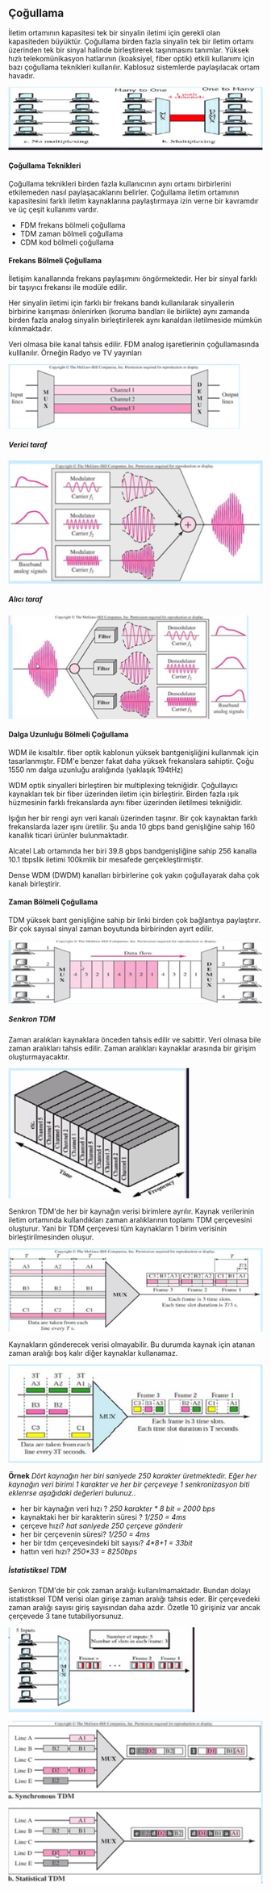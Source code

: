 Çoğullama
------

İletim ortamının kapasitesi tek bir sinyalin iletimi için gerekli olan kapasiteden büyüktür. Çoğullama birden fazla sinyalin tek bir iletim ortamı üzerinden tek bir sinyal halinde birleştirerek taşınmasını tanımlar. Yüksek hızlı telekomünikasyon hatlarının (koaksiyel, fiber optik) etkili kullanımı için bazı çoğullama teknikleri kullanılır. Kablosuz sistemlerde paylaşılacak ortam havadır.

![](cogullama.png)

#### Çoğullama Teknikleri
Çoğullama teknikleri birden fazla kullanıcının aynı ortamı birbirlerini etkilemeden nasıl paylaşacaklarını belirler. Çoğullama iletim ortamının kapasitesini farklı iletim kaynaklarına paylaştırmaya izin verne bir kavramdır ve üç çeşit kullanımı vardır.

* FDM frekans bölmeli çoğullama
* TDM zaman bölmeli çoğullama
* CDM kod bölmeli çoğullama

#### Frekans Bölmeli Çoğullama
İletişim kanallarında frekans paylaşımını öngörmektedir. Her  bir sinyal farklı bir taşıyıcı frekansı ile modüle edilir. 

Her sinyalin iletimi için farklı bir frekans bandı kullanılarak sinyallerin birbirine karışması önlenirken (koruma bandları ile birlikte) aynı zamanda birden fazla analog sinyalin birleştirilerek aynı kanaldan iletilmeside mümkün kılınmaktadır.

Veri olmasa bile kanal tahsis edilir. FDM analog işaretlerinin çoğullamasında kulllanılır. Örneğin Radyo ve TV yayınları 

![](fdm.png)

##### Verici taraf
![](fdm2.png)

##### Alıcı taraf
![](fdm3.png)

#### Dalga Uzunluğu Bölmeli Çoğullama
WDM ile kısaltılır. fiber optik kablonun yüksek bantgenişliğini kullanmak için tasarlanmıştır. FDM'e benzer fakat daha yüksek frekanslara sahiptir. Çoğu 1550 nm dalga uzunluğu aralığında (yaklaşık 194tHz)

WDM optik sinyalleri birleştiren bir multiplexing tekniğidir. Çoğullayıcı kaynakları tek bir fiber üzerinden iletim için birleştirir. Birden fazla ışık hüzmesinin farklı frekanslarda aynı fiber üzerinden iletilmesi tekniğidir. 

Işığın her bir rengi ayrı veri kanalı üzerinden taşınır. Bir çok kaynaktan farklı frekanslarda lazer ışını üretilir. Şu anda 10 gbps band genişliğine sahip 160 kanallık ticari ürünler bulunmaktadır.

Alcatel Lab ortamında her biri 39.8 gbps bandgenişliğine sahip 256 kanalla 10.1 tbpslik iletimi 100kmlik bir mesafede gerçekleştirmiştir.

Dense WDM (DWDM) kanalları birbirlerine çok yakın çoğullayarak daha çok kanalı birleştirir.

#### Zaman Bölmeli Çoğullama

TDM yüksek bant genişliğine sahip bir linki birden çok bağlantıya paylaştırır. Bir çok sayısal sinyal zaman boyutunda birbirinden ayırt edilir.

![](tdm.png)

##### Senkron TDM

Zaman aralıkları kaynaklara önceden tahsis edilir ve sabittir. Veri olmasa bile zaman aralıkları tahsis edilir. Zaman aralıkları kaynaklar arasında bir girişim oluşturmayacaktır.

![](senkrontdm.png)

Senkron TDM'de her bir kaynağın verisi birimlere ayrılır. Kaynak verilerinin iletim ortamında kullandıkları zaman aralıklarının toplamı TDM çerçevesini oluşturur. Yani bir TDM çerçevesi tüm kaynakların 1 birim verisinin birleştirilmesinden oluşur.

![](senkrontdmcerceve.png)

Kaynakların gönderecek verisi olmayabilir. Bu durumda kaynak için atanan zaman aralığı boş kalır diğer kaynaklar kullanamaz.

![](senkronbos.png)

**Örnek** _Dört kaynağın her biri saniyede 250 karakter üretmektedir. Eğer her kaynağın veri birimi 1 karakter ve her bir çerçeveye 1 senkronizasyon biti eklenrse aşağıdaki değerleri bulunuz.._

* her bir kaynağın veri hızı ? _250 karakter * 8 bit = 2000 bps_
* kaynaktaki her bir karakterin süresi ? _1/250 = 4ms_
* çerçeve hızı? _hat saniyede 250 çerçeve gönderir_
* her bir çerçevenin süresi? _1/250 = 4ms_
* her bir tdm çerçevesindeki bit sayısı? _4*8+1 = 33bit_
* hattın veri hızı? _250*33 = 8250bps_

##### İstatistiksel TDM
Senkron TDM'de bir çok zaman aralığı kullanılmamaktadır. Bundan dolayı istatistiksel TDM verisi olan girişe zaman aralığı tahsis eder. Bir çerçevedeki zaman aralığı sayısı giriş sayısından daha azdır. Özetle 10 girişiniz var ancak çerçevede 3 tane tutabiliyorsunuz. 

![](istatistikseltdm.png)


![](istdm.png)
